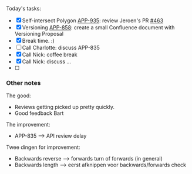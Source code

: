Today's tasks:
- [x] Self-intersect Polygon [APP-935](https://agxeed.atlassian.net/browse/APP-894): review Jeroen's PR [#463](https://bitbucket.org/agxeed/agx_routing/pull-requests/463)
- [x] Versioning [APP-858](https://agxeed.atlassian.net/browse/APP-858): create a small Confluence document with Versioning Proposal
- [x] Break time. :)
- [ ] Call Charlotte: discuss APP-835
- [x] Call Nick: coffee break
- [x] Call Nick: discuss ...
- [ ]  

### Other notes

The good:
- Reviews getting picked up pretty quickly.
- Good feedback Bart


The improvement:
- APP-835 --> API review delay



Twee dingen for improvement:
- Backwards reverse --> forwards turn of forwards (in general)
- Backwards length --> eerst afknippen voor backwards/forwards check

